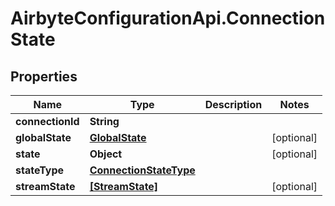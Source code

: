 # AirbyteConfigurationApi.ConnectionState

## Properties

Name | Type | Description | Notes
------------ | ------------- | ------------- | -------------
**connectionId** | **String** |  | 
**globalState** | [**GlobalState**](GlobalState.md) |  | [optional] 
**state** | **Object** |  | [optional] 
**stateType** | [**ConnectionStateType**](ConnectionStateType.md) |  | 
**streamState** | [**[StreamState]**](StreamState.md) |  | [optional] 


